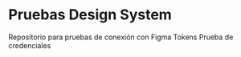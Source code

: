 # Pruebas Design System
Repositorio para pruebas de conexión con Figma Tokens
Prueba de credenciales

